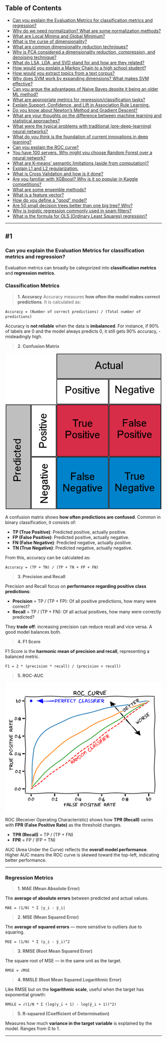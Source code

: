 ## Table of Contents

- [Can you explain the Evaluation Metrics for classification metrics and regression?](#1)
- [Why do we need normalization? What are some normalization methods?](#2)
- [What are Local Minima and Global Minimum?](#3)
- [What is the curse of dimensionality?](#4)
- [What are common dimensionality reduction techniques?](#5)
- [Why is PCA considered a dimensionality reduction, compression, and denoising technique?](#6)
- [What do LSA, LDA, and SVD stand for and how are they related?](#7)
- [How would you explain a Markov Chain to a high school student?](#8)
- [How would you extract topics from a text corpus?](#9)
- [Why does SVM work by expanding dimensions? What makes SVM effective?](#10)
- [Can you argue the advantages of Naive Bayes despite it being an older ML method?](#11)
- [What are appropriate metrics for regression/classification tasks?](#12)
- [Explain Support, Confidence, and Lift in Association Rule Learning.](#13)
- [Do you know about Newton’s Method and Gradient Descent?](#14)
- [What are your thoughts on the difference between machine learning and statistical approaches?](#15)
- [What were the typical problems with traditional (pre-deep-learning) neural networks?](#16)
- [What do you think is the foundation of current innovations in deep learning?](#17)
- [Can you explain the ROC curve?](#18)
- [You have 100 servers. Why might you choose Random Forest over a neural network?](#19)
- [What are K-means’ semantic limitations (aside from computation)?](#20)
- [Explain L1 and L2 regularization.](#21)
- [What is Cross Validation and how is it done?](#22)
- [Are you familiar with XGBoost? Why is it so popular in Kaggle competitions?](#23)
- [What are some ensemble methods?](#24)
- [What is a feature vector?](#25)
- [How do you define a "good" model?](#26)
- [Are 50 small decision trees better than one big tree? Why?](#27)
- [Why is logistic regression commonly used in spam filters?](#28)
- [What is the formula for OLS (Ordinary Least Squares) regression?](#29)

---

## #1

### Can you explain the Evaluation Metrics for classification metrics and regression?

Evaluation metrics can broadly be categorized into **classification metrics** and **regression metrics**.

### **Classification Metrics**

> **1. Accuracy** Accuracy measures **how often the model makes correct predictions**. It is calculated as:

```
Accuracy = (Number of correct predictions) / (Total number of predictions)
```

Accuracy is **not reliable** when the data is **imbalanced**. For instance, if 90% of labels are 0 and the model always predicts 0, it still gets 90% accuracy, - misleadingly high.

> **2. Confusion Matrix**

![Confusion Matrix](./images/confusion-matrix.png)

A confusion matrix shows **how often predictions are confused**. Common in binary classification, it consists of:
- **TP (True Positive)**: Predicted positive, actually positive.
- **FP (False Positive)**: Predicted positive, actually negative.
- **FN (False Negative)**: Predicted negative, actually positive.
- **TN (True Negative)**: Predicted negative, actually negative.

From this, accuracy can be calculated as:

```
Accuracy = (TP + TN) / (TP + TN + FP + FN)
```

> **3. Precision and Recall**

Precision and Recall focus on **performance regarding positive class predictions**:

- **Precision** = TP / (TP + FP): Of all positive predictions, how many were correct?
- **Recall** = TP / (TP + FN): Of all actual positives, how many were correctly predicted?

They **trade off**: increasing precision can reduce recall and vice versa. A good model balances both.

> **4. F1 Score**

F1 Score is the **harmonic mean of precision and recall**, representing a balanced metric.

```
F1 = 2 * (precision * recall) / (precision + recall)
```

> **5. ROC-AUC**

![ROC Curve](./images/roc-curve.png)

ROC (Receiver Operating Characteristic) shows how **TPR (Recall)** varies with **FPR (False Positive Rate)** as the threshold changes.

- **TPR (Recall)** = TP / (TP + FN)
- **FPR** = FP / (FP + TN)

AUC (Area Under the Curve) reflects the **overall model performance**. Higher AUC means the ROC curve is skewed toward the top-left, indicating better performance.

---

### **Regression Metrics**

> **1. MAE (Mean Absolute Error)**

The **average of absolute errors** between predicted and actual values.

```
MAE = (1/N) * Σ |y_i - ŷ_i|
```

> **2. MSE (Mean Squared Error)**

The **average of squared errors** — more sensitive to outliers due to squaring.

```
MSE = (1/N) * Σ (y_i - ŷ_i)^2
```

> **3. RMSE (Root Mean Squared Error)**

The square root of MSE — in the same unit as the target.

```
RMSE = √MSE
```

> **4. RMSLE (Root Mean Squared Logarithmic Error)**

Like RMSE but on the **logarithmic scale**, useful when the target has exponential growth:

```
RMSLE = √(1/N * Σ (log(y_i + 1) - log(ŷ_i + 1))^2)
```

> **5. R-squared (Coefficient of Determination)**

Measures how much **variance in the target variable** is explained by the model. Ranges from 0 to 1.

---
